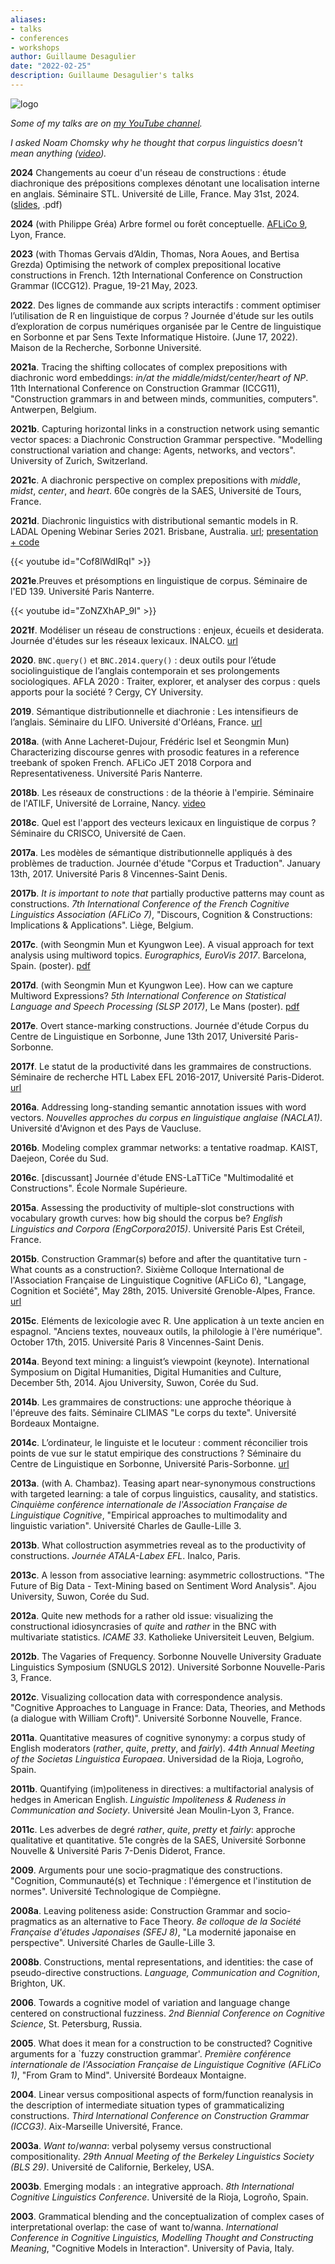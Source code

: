 ```yaml
---
aliases:
- talks
- conferences
- workshops
author: Guillaume Desagulier
date: "2022-02-25"
description: Guillaume Desagulier's talks
---
```

![logo](/images/logogd.png)

*Some of my talks are on [my YouTube channel](https://www.youtube.com/channel/UCjfZfTbV4M-gU2zHJ1YSM2g).*

*I asked Noam Chomsky why he thought that corpus linguistics doesn't mean anything ([video](https://youtu.be/cVKPd7edpII?t=5401)).*

**2024** Changements au coeur d'un réseau de constructions : étude diachronique des prépositions complexes dénotant une localisation interne en anglais. Séminaire STL. Université de Lille, France. May 31st, 2024. ([slides](https://corpling.modyco.fr/workshops/Lille2024/desagulier.lille.2024.pdf), .pdf)

**2024** (with Philippe Gréa) Arbre formel ou forêt conceptuelle. [AFLiCo 9](https://aflico9.sciencesconf.org/), Lyon, France.

**2023** (with Thomas Gervais d’Aldin, Thomas, Nora Aoues, and Bertisa Grezda) Optimising the network of complex prepositional locative constructions in French. 12th International Conference on Construction Grammar (ICCG12). Prague, 19-21 May, 2023.

**2022**. Des lignes de commande aux scripts interactifs : comment optimiser l’utilisation de R en linguistique de corpus ? Journée d'étude sur les outils d’exploration de corpus numériques organisée par le Centre de linguistique en Sorbonne et par Sens Texte Informatique Histoire. (June 17, 2022). Maison de la Recherche, Sorbonne Université.

**2021a**. Tracing the shifting collocates of complex prepositions with diachronic word embeddings: *in/at the middle/midst/center/heart of NP*. 11th International Conference on Construction Grammar (ICCG11), "Construction grammars in and between minds, communities, computers". Antwerpen, Belgium.

**2021b**. Capturing horizontal links in a construction network using semantic vector spaces: a Diachronic Construction Grammar perspective. "Modelling constructional variation and change: Agents, networks, and vectors". University of Zurich, Switzerland.

**2021c**. A diachronic perspective on complex prepositions with *middle*, *midst*, *center*, and *heart*. 60e congrès de la SAES, Université de Tours, France.

**2021d**. Diachronic linguistics with distributional semantic models in R. LADAL Opening Webinar Series 2021. Brisbane, Australia. [url](https://slcladal.github.io/opening.html); [presentation + code](https://corpling.modyco.fr/workshops/LADAL/desagulier.ladal.2021.html)

{{< youtube id="Cof8lWdlRqI" >}}

**2021e**.Preuves et présomptions en linguistique de corpus. Séminaire de l'ED 139. Université Paris Nanterre.

{{< youtube id="ZoNZXhAP_9I" >}}

**2021f**. Modéliser un réseau de constructions : enjeux, écueils et desiderata. Journée d'études sur les réseaux lexicaux. INALCO. [url](http://www.inalco.fr/evenement/journee-etudes-reseaux-lexicaux)

**2020**. `BNC.query()` et `BNC.2014.query()` : deux outils pour l’étude sociolinguistique de l’anglais contemporain et ses prolongements sociologiques. AFLA 2020 : Traiter, explorer, et analyser des corpus : quels apports pour la société ? Cergy, CY University.

**2019**. Sémantique distributionnelle et diachronie : Les intensifieurs de l’anglais. Séminaire du LIFO. Université d'Orléans, France. [url](https://tinyurl.com/LIFO2019)

**2018a**. (with Anne Lacheret-Dujour, Frédéric Isel et Seongmin Mun) Characterizing discourse genres with prosodic features in a reference treebank of spoken French. AFLiCo JET 2018 Corpora and Representativeness. Université Paris Nanterre.

**2018b**. Les réseaux de constructions : de la théorie à l'empirie. Séminaire de l'ATILF, Université de Lorraine, Nancy. [video](https://tinyurl.com/seminaires-de-latilf-en-video)

**2018c**. Quel est l'apport des vecteurs lexicaux en linguistique de corpus ? Séminaire du CRISCO, Université de Caen.

**2017a**. Les modèles de sémantique distributionnelle appliqués à des problèmes de traduction. Journée d'étude "Corpus et Traduction". January 13th, 2017. Université Paris 8 Vincennes-Saint Denis.

**2017b**. *It is important to note that* partially productive patterns may count as constructions. *7th International Conference of the French Cognitive Linguistics Association (AFLiCo 7)*, "Discours, Cognition & Constructions: Implications & Applications". Liège, Belgium.

**2017c**. (with Seongmin Mun et Kyungwon Lee). A visual approach for text analysis using multiword topics. *Eurographics, EuroVis 2017*. Barcelona, Spain. (poster). [pdf](https://halshs.archives-ouvertes.fr/halshs-01590990/document)

**2017d**. (with Seongmin Mun et Kyungwon Lee). How can we capture Multiword Expressions? *5th International Conference on Statistical Language and Speech Processing (SLSP 2017)*, Le Mans (poster). [pdf](https://hal.archives-ouvertes.fr/hal-01705515/document)

**2017e**. Overt stance-marking constructions. Journée d'étude Corpus du Centre de Linguistique en Sorbonne, June 13th 2017, Université Paris-Sorbonne.

**2017f**. Le statut de la productivité dans les grammaires de constructions. Séminaire de recherche HTL Labex EFL 2016-2017, Université Paris-Diderot. [url](https://carnetshtl.hypotheses.org/1702)

**2016a**. Addressing long-standing semantic annotation issues with word vectors. *Nouvelles approches du corpus en linguistique anglaise (NACLA1)*. Université d'Avignon et des Pays de Vaucluse.

**2016b**. Modeling complex grammar networks: a tentative roadmap. KAIST, Daejeon, Corée du Sud.

**2016c**. [discussant] Journée d'étude ENS-LaTTiCe "Multimodalité et Constructions". École Normale Supérieure. 

**2015a**. Assessing the productivity of multiple-slot constructions with vocabulary growth curves: how big should the corpus be? *English Linguistics and Corpora (EngCorpora2015)*. Université Paris Est Créteil, France.

**2015b**. Construction Grammar(s) before and after the quantitative turn - What counts as a construction?. Sixième Colloque International de l'Association Française de Linguistique Cognitive (AFLiCo 6), "Langage, Cognition et Société", May 28th, 2015. Université Grenoble-Alpes, France. [url](https://aflico6.sciencesconf.org)

**2015c**. Eléments de lexicologie avec R. Une application à un texte ancien en espagnol. "Anciens textes, nouveaux outils, la philologie à l'ère numérique". October 17th, 2015. Université Paris 8 Vincennes-Saint Denis.

**2014a**. Beyond text mining: a linguist’s viewpoint (keynote). International Symposium on Digital Humanities, Digital Humanities and Culture, December 5th, 2014. Ajou University, Suwon, Corée du Sud.

**2014b**. Les grammaires de constructions: une approche théorique à l'épreuve des faits. Séminaire CLIMAS "Le corps du texte". Université Bordeaux Montaigne.

**2014c**. L’ordinateur, le linguiste et le locuteur : comment réconcilier trois points de vue sur le statut empirique des constructions ? Séminaire du Centre de Linguistique en Sorbonne, Université Paris-Sorbonne. [url](http://www.paris-sorbonne.fr/programme-5921)

**2013a**. (with A. Chambaz). Teasing apart near-synonymous constructions with targeted learning: a tale of corpus linguistics, causality, and statistics. *Cinquième conférence internationale de l'Association Française de Linguistique Cognitive*, "Empirical approaches to multimodality and linguistic variation". Université Charles de Gaulle-Lille 3.

**2013b**. What collostruction asymmetries reveal as to the productivity of constructions. *Journée ATALA-Labex EFL*. Inalco, Paris.

**2013c**. A lesson from associative learning: asymmetric collostructions. "The Future of Big Data - Text-Mining based on Sentiment Word Analysis". Ajou University, Suwon, Corée du Sud.

**2012a**. Quite new methods for a rather old issue: visualizing the constructional idiosyncrasies of *quite* and *rather* in the BNC with multivariate statistics. *ICAME 33*. Katholieke Universiteit Leuven, Belgium.

**2012b**. The Vagaries of Frequency. Sorbonne Nouvelle University Graduate Linguistics Symposium (SNUGLS 2012). Université Sorbonne Nouvelle-Paris 3, France.

**2012c**. Visualizing collocation data with correspondence analysis. "Cognitive Approaches to Language in France: Data, Theories, and Methods (a dialogue with William Croft)". Université Sorbonne Nouvelle, France.

**2011a**. Quantitative measures of cognitive synonymy: a corpus study of English moderators (*rather*, *quite*, *pretty*, and *fairly*). *44th Annual Meeting of the Societas Linguistica Europaea*. Universidad de la Rioja, Logroño, Spain.

**2011b**. Quantifying (im)politeness in directives: a multifactorial analysis of hedges in American English. *Linguistic Impoliteness & Rudeness in Communication and Society*. Université Jean Moulin-Lyon 3, France.

**2011c**. Les adverbes de degré *rather*, *quite*, *pretty* et *fairly*: approche qualitative et quantitative. 51e congrès de la SAES, Université Sorbonne Nouvelle & Université Paris 7-Denis Diderot, France.

**2009**. Arguments pour une socio-pragmatique des constructions. "Cognition, Communauté(s) et Technique : l'émergence et l'institution de normes". Université Technologique de Compiègne.

**2008a**. Leaving politeness aside: Construction Grammar and socio-pragmatics as an alternative to Face Theory. *8e colloque de la Société Française d'études Japonaises (SFEJ 8)*, "La modernité japonaise en perspective". Université Charles de Gaulle-Lille 3.

**2008b**. Constructions, mental representations, and identities: the case of pseudo-directive constructions. *Language, Communication and Cognition*, Brighton, UK.

**2006**. Towards a cognitive model of variation and language change centered on constructional fuzziness. *2nd Biennial Conference on Cognitive Science*, St. Petersburg, Russia.

**2005**. What does it mean for a construction to be constructed? Cognitive arguments for a `fuzzy construction grammar'. *Première conférence internationale de l'Association Française de Linguistique Cognitive (AFLiCo 1)*, "From Gram to Mind". Université Bordeaux Montaigne.

**2004**. Linear versus compositional aspects of form/function reanalysis in the description of intermediate situation types of grammaticalizing constructions. *Third International Conference on Construction Grammar (ICCG3)*. Aix-Marseille Université, France.

**2003a**. *Want to*/*wanna*: verbal polysemy versus constructional compositionality. *29th Annual Meeting of the Berkeley Linguistics Society (BLS 29)*. Université de Californie, Berkeley, USA.

**2003b**. Emerging modals : an integrative approach. *8th International Cognitive Linguistics Conference*. Université de la Rioja, Logroño, Spain.

**2003**. Grammatical blending and the conceptualization of complex cases of interpretational overlap: the case of want to/wanna. *International Conference in Cognitive Linguistics, Modelling Thought and Constructing Meaning*, "Cognitive Models in Interaction". University of Pavia, Italy.

